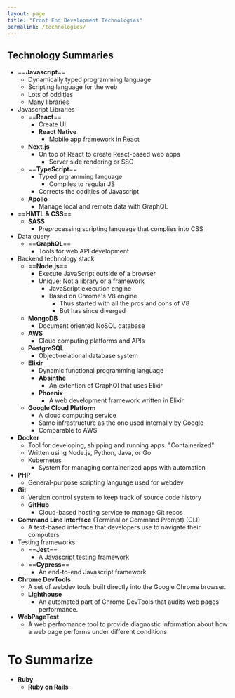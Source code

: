 ```yaml
---
layout: page
title: "Front End Development Technologies"
permalink: /technologies/
---
```


## Technology Summaries
- ==**Javascript**==
	- Dynamically typed programming language
	- Scripting language for the web
	- Lots of oddities
	- Many libraries
- Javascript Libraries
	- ==**React**==
		- Create UI
		- **React Native**
			- Mobile app framework in React
	- **Next.js**
		- On top of React to create React-based web apps
			- Server side rendering or SSG
	- ==**TypeScript**==
		- Typed prgramming language
			- Compiles to regular JS
		- Corrects the oddities of Javascript
	- **Apollo**
		- Manage local and remote data with GraphQL
- ==**HMTL & CSS**==
	- **SASS**
		- Preprocessing scripting language that complies into CSS
- Data query
	- ==**GraphQL**==
		- Tools for web API development
- Backend technology stack
	- ==**Node.js**==
		- Execute JavaScript outside of a browser
		- Unique; Not a library or a framework
			- JavaScript execution engine
			- Based on Chrome's V8 engine
				- Thus started with all the pros and cons of V8
				- But has since diverged
	- **MongoDB**
		- Document oriented NoSQL database
	- **AWS**
		- Cloud computing platforms and APIs
	- **PostgreSQL**
		- Object-relational database system
	- **Elixir**
		- Dynamic functional programming language
		- **Absinthe**
			- An extention of GraphQl that uses Elixir
		- **Phoenix**
			- A web development framework written in Elixir
	- **Google Cloud Platform**
		- A cloud computing service
		- Same infrastructure as the one used internally by Google
		- Comparable to AWS
- **Docker**
	- Tool for developing, shipping and running apps. "Containerized"
	- Written using Node.js, Python, Java, or Go
	- Kubernetes
		- System for managing containerized apps with automation
- **PHP**
	- General-purpose scripting language used for webdev
- **Git**
	- Version control system to keep track of source code history
	- **GitHub**
		- Cloud-based hosting service to manage Git repos
- **Command Line Interface** (Terminal or Command Prompt) (CLI)
	- A text-based interface that developers use to navigate their computers
- Testing frameworks
	- ==**Jest**==
		- A Javascript testing framework
	- ==**Cypress**==
		- An end-to-end Javascript framework
- **Chrome DevTools**
	- A set of webdev tools built directly into the Google Chrome browser.
	- **Lighthouse**
		- An automated part of Chrome DevTools that audits web pages' performance.
- **WebPageTest**
	- A web perfromance tool to provide diagnostic information about how a web page performs under different conditions
# To Summarize
- **Ruby**
	- **Ruby on Rails**